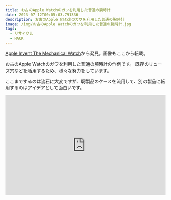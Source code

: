 ```yaml
---
title: お古のApple Watchのガワを利用した普通の腕時計
date: 2023-07-12T00:05:03.791336
description: お古のApple Watchのガワを利用した普通の腕時計
image: /img/お古のApple Watchのガワを利用した普通の腕時計.jpg
tags:
  - リサイクル
  - HACK
---
```

[Apple Invent The Mechanical Watch](https://hackaday.com/2023/06/08/apple-invent-the-mechanical-watch/)から発見。画像もここから転載。

お古のApple Watchのガワを利用した普通の腕時計の作例です。
既存のリューズ穴などを活用するため、様々な努力をしています。

ここまでするのは流石に大変ですが、既製品のケースを流用して、別の製品に転用するのはアイデアとして面白いです。

<iframe width="100%" height="315" src="https://www.youtube.com/embed/B2h5WwrkJFg" title="YouTube video player" frameborder="0" allow="accelerometer; autoplay; clipboard-write; encrypted-media; gyroscope; picture-in-picture" allowfullscreen></iframe>

